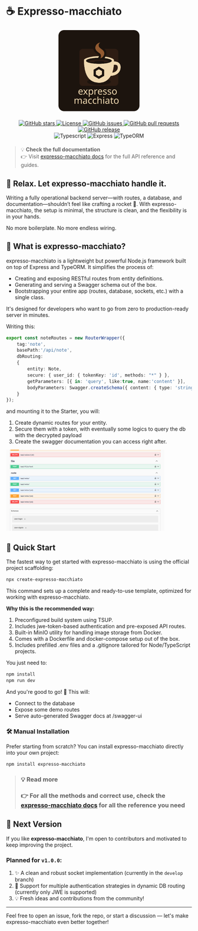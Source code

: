 # ☕ Expresso-macchiato

<div style="width: 100%; text-align: center; margin: 20px 0;">
<h3>
    <img
        src="./_github_assets/expresso-macchiato.svg"
        style="height: 220px;"
    >
</h3>
</div>

<div style="text-align:center; width:100%;">
<!-- ⭐ GitHub Stars -->
<a href="https://github.com/alessioVelluso/SuperExpress/stargazers">
  <img src="https://img.shields.io/github/stars/alessioVelluso/SuperExpress?style=social" alt="GitHub stars" />
</a>
<!-- 📄 Licenza -->
<a href="https://github.com/alessioVelluso/SuperExpress/blob/main/LICENSE">
  <img src="https://img.shields.io/github/license/alessioVelluso/SuperExpress" alt="License" />
</a>
<!-- 🐛 Issues aperti -->
<a href="https://github.com/alessioVelluso/SuperExpress/issues">
  <img src="https://img.shields.io/github/issues/alessioVelluso/SuperExpress" alt="GitHub issues" />
</a>
<!-- 🔃 Pull Requests -->
<a href="https://github.com/alessioVelluso/SuperExpress/pulls">
  <img src="https://img.shields.io/github/issues-pr/alessioVelluso/SuperExpress" alt="GitHub pull requests" />
</a>
<!-- 📦 Ultima Release -->
<a href="https://github.com/alessioVelluso/SuperExpress/releases">
  <img src="https://img.shields.io/github/v/release/alessioVelluso/SuperExpress" alt="GitHub release" />
</a>
</div>

<div style="text-align:center; width:100%; margin-bottom: 20px;">
<img src="https://img.shields.io/badge/typescript-5.3.3-blue" alt="Typescript" />
<img src="https://img.shields.io/badge/express-4.18.2-teal" alt="Express" />
<img src="https://img.shields.io/badge/typeorm-0.3.21-teal" alt="TypeORM" />
</div>


> 💡 **Check the full documentation**\
> 👉 Visit [expresso-macchiato docs](https://alessios-books.gitbook.io/expresso-macchiato) for the full API reference and guides.



## 🧘 Relax. Let expresso-macchiato handle it.
Writing a fully operational backend server—with routes, a database, and documentation—shouldn’t feel like crafting a rocket 🚀. With expresso-macchiato, the setup is minimal, the structure is clean, and the flexibility is in your hands.

No more boilerplate. No more endless wiring.

## 🧩 What is expresso-macchiato?
expresso-macchiato is a lightweight but powerful Node.js framework built on top of Express and TypeORM. It simplifies the process of:

- Creating and exposing RESTful routes from entity definitions.
- Generating and serving a Swagger schema out of the box.
- Bootstrapping your entire app (routes, database, sockets, etc.) with a single class.

It's designed for developers who want to go from zero to production-ready server in minutes.


Writing this:
```ts
export const noteRoutes = new RouterWrapper({
    tag:'note',
    basePath:'/api/note',
    dbRouting:
    {
        entity: Note,
        secure: { user_id: { tokenKey: 'id', methods: "*" } },
        getParameters: [{ in: 'query', like:true, name:'content' }],
        bodyParameters: Swagger.createSchema({ content: { type: 'string', } }),
    }
});
```
and mounting it to the Starter, you will:
1. Create dynamic routes for your entity.
2. Secure them with a token, with eventually some logics to query the db with the decrypted payload
3. Create the swagger documentation you can access right after.


<img
        src="./_github_assets/swagger_notes.png"
        style="height: 220px;"
    >


## 🏁 Quick Start
The fastest way to get started with expresso-macchiato is using the official project scaffolding:

```bash
npx create-expresso-macchiato
```

This command sets up a complete and ready-to-use template, optimized for working with expresso-macchiato.

**Why this is the recommended way:**
1. Preconfigured build system using TSUP.
2. Includes jwe-token-based authentication and pre-exposed API routes.
3. Built-in MinIO utility for handling image storage from Docker.
4. Comes with a Dockerfile and docker-compose setup out of the box.
5. Includes prefilled .env files and a .gitignore tailored for Node/TypeScript projects.

You just need to:

```bash
npm install
npm run dev
```

And you're good to go! 🎉
This will:
* Connect to the database
* Expose some demo routes
* Serve auto-generated Swagger docs at /swagger-ui

### 🛠️ Manual Installation
Prefer starting from scratch? You can install expresso-macchiato directly into your own project:

```bash
npm install expresso-macchiato
```

> ### 💡 **Read more**
> ### 👉 For all the methods and correct use, check the [expresso-macchiato docs](https://alessios-books.gitbook.io/expresso-macchiato) for all the reference you need

## 🚀 Next Version

If you like **expresso-macchiato**, I'm open to contributors and motivated to keep improving the project.

### Planned for `v1.0.0`:
1. ✨ A clean and robust socket implementation (currently in the `develop` branch)
2. 🔐 Support for multiple authentication strategies in dynamic DB routing (currently only JWE is supported)
3. 💡 Fresh ideas and contributions from the community!

---

Feel free to open an issue, fork the repo, or start a discussion — let's make expresso-macchiato even better together!
